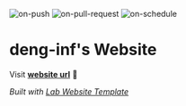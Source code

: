 
  ![on-push](../../actions/workflows/on-push.yaml/badge.svg)
  ![on-pull-request](../../actions/workflows/on-pull-request.yaml/badge.svg)
  ![on-schedule](../../actions/workflows/on-schedule.yaml/badge.svg)

  # deng-inf's Website

  Visit **[website url](#)** 🚀

  _Built with [Lab Website Template](https://greene-lab.gitbook.io/lab-website-template-docs)_
